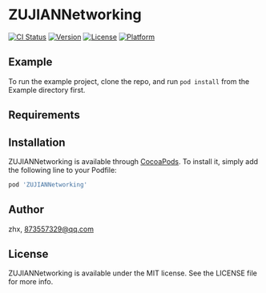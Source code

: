 # ZUJIANNetworking

[![CI Status](https://img.shields.io/travis/zhx/ZUJIANNetworking.svg?style=flat)](https://travis-ci.org/zhx/ZUJIANNetworking)
[![Version](https://img.shields.io/cocoapods/v/ZUJIANNetworking.svg?style=flat)](https://cocoapods.org/pods/ZUJIANNetworking)
[![License](https://img.shields.io/cocoapods/l/ZUJIANNetworking.svg?style=flat)](https://cocoapods.org/pods/ZUJIANNetworking)
[![Platform](https://img.shields.io/cocoapods/p/ZUJIANNetworking.svg?style=flat)](https://cocoapods.org/pods/ZUJIANNetworking)

## Example

To run the example project, clone the repo, and run `pod install` from the Example directory first.

## Requirements

## Installation

ZUJIANNetworking is available through [CocoaPods](https://cocoapods.org). To install
it, simply add the following line to your Podfile:

```ruby
pod 'ZUJIANNetworking'
```

## Author

zhx, 873557329@qq.com

## License

ZUJIANNetworking is available under the MIT license. See the LICENSE file for more info.
